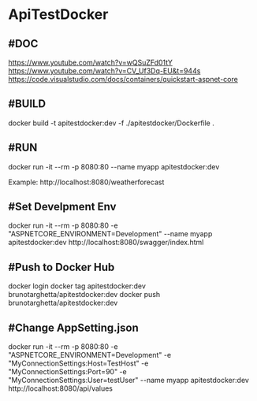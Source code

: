 # ApiTestDocker

#DOC
-------------
https://www.youtube.com/watch?v=wQSuZFd01tY
https://www.youtube.com/watch?v=CV_Uf3Dq-EU&t=944s
https://code.visualstudio.com/docs/containers/quickstart-aspnet-core


#BUILD
------
docker build -t apitestdocker:dev -f ./apitestdocker/Dockerfile .

#RUN
-----
docker run -it --rm -p 8080:80 --name myapp apitestdocker:dev


Example: http://localhost:8080/weatherforecast


#Set Develpment Env
--------------------
docker run -it --rm -p 8080:80 -e "ASPNETCORE_ENVIRONMENT=Development" --name myapp apitestdocker:dev
http://localhost:8080/swagger/index.html



#Push to Docker Hub
---------------------
docker login
docker tag apitestdocker:dev brunotarghetta/apitestdocker:dev
docker push brunotarghetta/apitestdocker:dev


#Change AppSetting.json
-----------------------
docker run -it --rm -p 8080:80 -e "ASPNETCORE_ENVIRONMENT=Development" -e "MyConnectionSettings:Host=TestHost" -e "MyConnectionSettings:Port=90" -e "MyConnectionSettings:User=testUser" --name myapp apitestdocker:dev
http://localhost:8080/api/values
